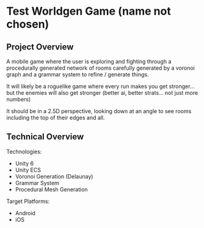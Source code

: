 # Test Worldgen Game (name not chosen)

## Project Overview

A mobile game where the user is exploring and fighting through a procedurally generated network of rooms carefully generated by a voronoi graph and a grammar system to refine / generate things.

It will likely be a roguelike game where every run makes you get stronger... but the enemies will also get stronger (better ai, better strats... not just more numbers)

It should be in a 2.5D perspective, looking down at an angle to see rooms including the top of their edges and all.

## Technical Overview

Technologies:
- Unity 6
- Unity ECS
- Voronoi Generation (Delaunay)
- Grammar System
- Procedural Mesh Generation

Target Platforms:
- Android
- iOS
